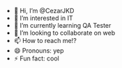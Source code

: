 - 👋 Hi, I’m @CezarJKD
- 👀 I’m interested in IT
- 🌱 I’m currently learning QA Tester
- 💞️ I’m looking to collaborate on web
- 📫 How to reach me!?
- 😄 Pronouns: yep
- ⚡ Fun fact: cool

<!---
CezarJKD/CezarJKD is a ✨ special ✨ repository because its `README.md` (this file) appears on your GitHub profile.
You can click the Preview link to take a look at your changes.
--->
